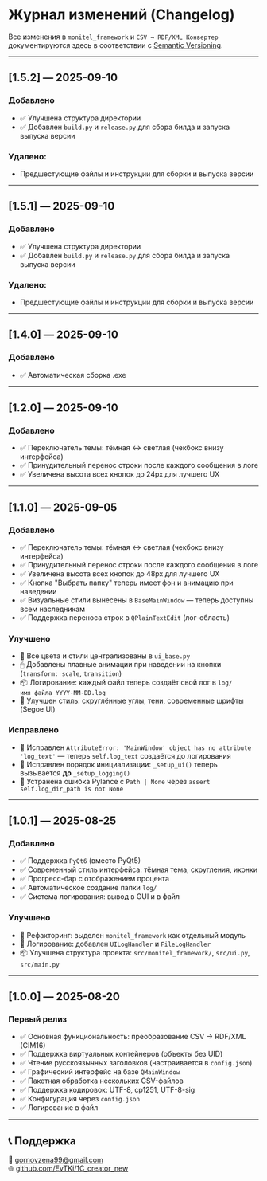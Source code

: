 # Журнал изменений (Changelog)

Все изменения в `monitel_framework` и `CSV → RDF/XML Конвертер` документируются здесь в соответствии с [Semantic Versioning](https://semver.org/).

---

## [1.5.2] — 2025-09-10

### Добавлено

- ✅ Улучшена структура директории
- ✅ Добавлен `build.py` и `release.py` для сбора билда и запуска выпуска версии

### Удалено:

- Предшестующие файлы и инструкции для сборки и выпуска версии

---

## [1.5.1] — 2025-09-10

### Добавлено

- ✅ Улучшена структура директории
- ✅ Добавлен `build.py` и `release.py` для сбора билда и запуска выпуска версии

### Удалено:

- Предшестующие файлы и инструкции для сборки и выпуска версии

---

## [1.4.0] — 2025-09-10

### Добавлено

- ✅ Автоматическая сборка .exe

---

## [1.2.0] — 2025-09-10

### Добавлено

- ✅ Переключатель темы: тёмная ↔ светлая (чекбокс внизу интерфейса)
- ✅ Принудительный перенос строки после каждого сообщения в логе
- ✅ Увеличена высота всех кнопок до 24px для лучшего UX

---

## [1.1.0] — 2025-09-05

### Добавлено

- ✅ Переключатель темы: тёмная ↔ светлая (чекбокс внизу интерфейса)
- ✅ Принудительный перенос строки после каждого сообщения в логе
- ✅ Увеличена высота всех кнопок до 48px для лучшего UX
- ✅ Кнопка "Выбрать папку" теперь имеет фон и анимацию при наведении
- ✅ Визуальные стили вынесены в `BaseMainWindow` — теперь доступны всем наследникам
- ✅ Поддержка переноса строк в `QPlainTextEdit` (лог-область)

### Улучшено

- 🎨 Все цвета и стили централизованы в `ui_base.py`
- 🖱 Добавлены плавные анимации при наведении на кнопки (`transform: scale`, `transition`)
- 📦 Логирование: каждый файл теперь создаёт свой лог в `log/имя_файла_YYYY-MM-DD.log`
- 💄 Улучшен стиль: скруглённые углы, тени, современные шрифты (Segoe UI)

### Исправлено

- 🐛 Исправлен `AttributeError: 'MainWindow' object has no attribute 'log_text'` — теперь `self.log_text` создаётся до логирования
- 🐛 Исправлен порядок инициализации: `_setup_ui()` теперь вызывается **до** `_setup_logging()`
- 🐛 Устранена ошибка Pylance с `Path | None` через `assert self.log_dir_path is not None`

---

## [1.0.1] — 2025-08-25

### Добавлено

- ✅ Поддержка `PyQt6` (вместо PyQt5)
- ✅ Современный стиль интерфейса: тёмная тема, скругления, иконки
- ✅ Прогресс-бар с отображением процента
- ✅ Автоматическое создание папки `log/`
- ✅ Система логирования: вывод в GUI и в файл

### Улучшено

- 📁 Рефакторинг: выделен `monitel_framework` как отдельный модуль
- 🔧 Логирование: добавлен `UILogHandler` и `FileLogHandler`
- 📦 Улучшена структура проекта: `src/monitel_framework/`, `src/ui.py`, `src/main.py`

---

## [1.0.0] — 2025-08-20

### Первый релиз

- ✅ Основная функциональность: преобразование CSV → RDF/XML (CIM16)
- ✅ Поддержка виртуальных контейнеров (объекты без UID)
- ✅ Чтение русскоязычных заголовков (настраивается в `config.json`)
- ✅ Графический интерфейс на базе `QMainWindow`
- ✅ Пакетная обработка нескольких CSV-файлов
- ✅ Поддержка кодировок: UTF-8, cp1251, UTF-8-sig
- ✅ Конфигурация через `config.json`
- ✅ Логирование в файл

---

## 📞 Поддержка

📧 [gornovzena99@gmail.com](mailto:gornovzena99@gmail.com)  
🌐 [github.com/EvTKi/1C_creator_new](https://github.com/EvTKi/1C_creator_new)
